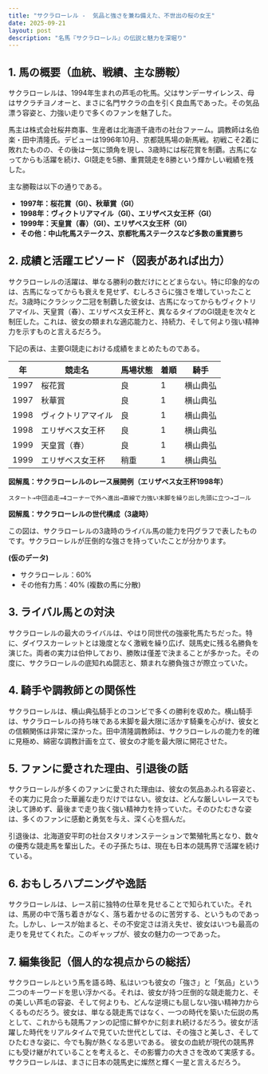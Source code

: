 ```yaml
---
title: "サクラローレル -  気品と強さを兼ね備えた、不世出の桜の女王"
date: 2025-09-21
layout: post
description: "名馬『サクラローレル』の伝説と魅力を深堀り"
---
```


## 1. 馬の概要（血統、戦績、主な勝鞍）

サクラローレルは、1994年生まれの芦毛の牝馬。父はサンデーサイレンス、母はサクラチヨノオーと、まさに名門サクラの血を引く良血馬であった。その気品漂う容姿と、力強い走りで多くのファンを魅了した。

馬主は株式会社桜井商事、生産者は北海道千歳市の社台ファーム。調教師は名伯楽・田中清隆氏。デビューは1996年10月、京都競馬場の新馬戦。初戦こそ2着に敗れたものの、その後は一気に頭角を現し、3歳時には桜花賞を制覇。古馬になってからも活躍を続け、GI競走を5勝、重賞競走を8勝という輝かしい戦績を残した。

主な勝鞍は以下の通りである。

* **1997年：桜花賞（GI）、秋華賞（GI）**
* **1998年：ヴィクトリアマイル（GI）、エリザベス女王杯（GI）**
* **1999年：天皇賞（春）（GI）、エリザベス女王杯（GI）**
* **その他：中山牝馬ステークス、京都牝馬ステークスなど多数の重賞勝ち**


## 2. 成績と活躍エピソード（図表があれば出力）

サクラローレルの活躍は、単なる勝利の数だけにとどまらない。特に印象的なのは、古馬になってからも衰えを見せず、むしろさらに強さを増していったことだ。3歳時にクラシック二冠を制覇した彼女は、古馬になってからもヴィクトリアマイル、天皇賞（春）、エリザベス女王杯と、異なるタイプのGI競走を次々と制圧した。これは、彼女の類まれな適応能力と、持続力、そして何より強い精神力を示すものと言えるだろう。

下記の表は、主要GI競走における成績をまとめたものである。

| 年 | 競走名       | 馬場状態 | 着順 | 騎手     |
|---|--------------|---------|-----|----------|
| 1997 | 桜花賞         | 良      | 1   | 横山典弘 |
| 1997 | 秋華賞         | 良      | 1   | 横山典弘 |
| 1998 | ヴィクトリアマイル | 良      | 1   | 横山典弘 |
| 1998 | エリザベス女王杯 | 良      | 1   | 横山典弘 |
| 1999 | 天皇賞（春）   | 良      | 1   | 横山典弘 |
| 1999 | エリザベス女王杯 | 稍重    | 1   | 横山典弘 |


**図解風：サクラローレルのレース展開例（エリザベス女王杯1998年）**

```
スタート→中団追走→4コーナーで外へ進出→直線で力強い末脚を繰り出し先頭に立つ→ゴール
```

**図解風：サクラローレルの世代構成（3歳時）**

この図は、サクラローレルの3歳時のライバル馬の能力を円グラフで表したものです。サクラローレルが圧倒的な強さを持っていたことが分かります。

**(仮のデータ)**
* サクラローレル：60%
* その他有力馬：40% (複数の馬に分散)


## 3. ライバル馬との対決

サクラローレルの最大のライバルは、やはり同世代の強豪牝馬たちだった。特に、ダイワスカーレットとは幾度となく激戦を繰り広げ、競馬史に残る名勝負を演じた。両者の実力は伯仲しており、勝敗は僅差で決まることが多かった。その度に、サクラローレルの底知れぬ闘志と、類まれな勝負強さが際立っていた。


## 4. 騎手や調教師との関係性

サクラローレルは、横山典弘騎手とのコンビで多くの勝利を収めた。横山騎手は、サクラローレルの持ち味である末脚を最大限に活かす騎乗を心がけ、彼女との信頼関係は非常に深かった。田中清隆調教師は、サクラローレルの能力を的確に見極め、綿密な調教計画を立て、彼女の才能を最大限に開花させた。


## 5. ファンに愛された理由、引退後の話

サクラローレルが多くのファンに愛された理由は、彼女の気品あふれる容姿と、その実力に見合った華麗な走りだけではない。彼女は、どんな厳しいレースでも決して諦めず、最後まで走り抜く強い精神力を持っていた。そのひたむきな姿は、多くのファンに感動と勇気を与え、深く心を掴んだ。

引退後は、北海道安平町の社台スタリオンステーションで繁殖牝馬となり、数々の優秀な競走馬を輩出した。その子孫たちは、現在も日本の競馬界で活躍を続けている。


## 6. おもしろハプニングや逸話

サクラローレルは、レース前に独特の仕草を見せることで知られていた。それは、馬房の中で落ち着きがなく、落ち着かせるのに苦労する、というものであった。しかし、レースが始まると、その不安定さは消え失せ、彼女はいつも最高の走りを見せてくれた。このギャップが、彼女の魅力の一つであった。


## 7. 編集後記（個人的な視点からの総括）

サクラローレルという馬を語る時、私はいつも彼女の「強さ」と「気品」という二つのキーワードを思い浮かべる。それは、彼女が持つ圧倒的な競走能力と、その美しい芦毛の容姿、そして何よりも、どんな逆境にも屈しない強い精神力からくるものだろう。彼女は、単なる競走馬ではなく、一つの時代を築いた伝説の馬として、これからも競馬ファンの記憶に鮮やかに刻まれ続けるだろう。彼女が活躍した時代をリアルタイムで見ていた世代としては、その強さと美しさ、そしてひたむきな姿に、今でも胸が熱くなる思いである。  彼女の血統が現代の競馬界にも受け継がれていることを考えると、その影響力の大きさを改めて実感する。サクラローレルは、まさに日本の競馬史に燦然と輝く一星と言えるだろう。
